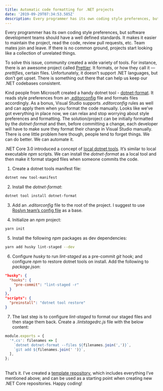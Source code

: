 ```yaml
---
title: Automatic code formatting for .NET projects
date: '2019-09-29T07:34:53.585Z'
description: Every programmer has its own coding style preferences, but software development teams should have a well defined standards. It makes it easier to maintain the project, read the code, review pull requests, etc. Team mates join and leave. If there is no common ground, projects start looking like a collection of unrelated things...
---
```


Every programmer has its own coding style preferences, but software development teams should have a well defined standards. It makes it easier to maintain the project, read the code, review pull requests, etc. Team mates join and leave. If there is no common ground, projects start looking like a collection of unrelated things.

To solve this issue, community created a wide variety of tools. For instance, there is an awesome project called [Prettier](https://prettier.io/). It formats, or how they call it — _prettifies_, certain files. Unfortunately, it doesn’t support .NET languages, but don’t get upset. There is something out there that can help us keep our .NET codebases consistent.

Kind people from Microsoft created a handy dotnet tool - [dotnet-format](https://github.com/dotnet/format). It reads style preferences from an [.editorconfig](https://editorconfig.org/) file and formats files accordingly. As a bonus, Visual Studio supports _.editorconfig_ rules as well and can apply them when you format the code manually. Looks like we’ve got everything in place now, we can relax and stop worrying about style preferences and formatting. The solution/project can be initially formatted by the _dotnet-format_ and then, before committing a change, each developer will have to make sure they format their change in Visual Studio manually. There is one little problem here though, people tend to forget things. We can do better. We can automate it.

.NET Core 3.0 introduced a concept of [local dotnet tools](https://docs.microsoft.com/en-us/dotnet/core/whats-new/dotnet-core-3-0#local-tools). It’s similar to local executable _npm_ scripts. We can install the _dotnet-format_ as a local tool and then make it format staged files when someone commits the code.

1. Create a dotnet tools manifest file:

```bash
dotnet new tool-manifest
```

2. Install the _dotnet-format_:

```bash
dotnet tool install dotnet-format
```

3. Add an _.editorconfig_ file to the root of the project. I suggest to use [Roslyn team’s config file](https://github.com/dotnet/roslyn/blob/master/.editorconfig) as a base.

4. Initialize an _npm_ project:

```bash
yarn init
```

5. Install the following _npm_ packages as dev dependencies:

```bash
yarn add husky lint-staged --dev
```

6. Configure _husky_ to run _lint-staged_ as a pre-commit _git_ hook; and configure _npm_ to restore dotnet tools on install. Add the following to _package.json_:

```json
"husky": {
  "hooks": {
    "pre-commit": "lint-staged -r"
  }
},
"scripts": {
  "preinstall": "dotnet tool restore"
}
```

7. The last step is to configure _lint-staged_ to format our staged files and then stage them back. Create a _.lintstagedrc.js_ file with the below content:

```javascript
module.exports = {
  '*.cs': filenames => [
    `dotnet dotnet-format --files ${filenames.join(',')}`,
    `git add ${filenames.join(' ')}`,
  ],
};
```

\
That’s it. I’ve created a [template repository](https://github.com/eyamenko/dotnet-core-template-repository), which includes everything I’ve mentioned above; and can be used as a starting point when creating new .NET Core repositories. Happy coding!
